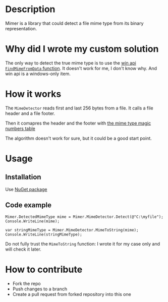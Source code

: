# Description

Mimer is a library that could detect a file mime type from its binary representation.

# Why did I wrote my custom solution

The only way to detect the true mime type is to use the [win api `FindMimeFromData` function](https://docs.microsoft.com/en-us/previous-versions/windows/internet-explorer/ie-developer/platform-apis/ms775107(v%3Dvs.85)). It doesn't work for me, I don't know why. And win api is a windows-only item.

# How it works

The `MimeDetector` reads first and last 256 bytes from a file. It calls a file header and a file footer.

Then it comapres the header and the footer with [the mime type magic numbers table](https://en.wikipedia.org/wiki/List_of_file_signatures)

The algorithm doesn't work for sure, but it could be a good start point.

# Usage

## Installation

Use [NuGet package](https://www.nuget.org/packages/snowinmars.Mimer/)

## Code example

```
Mimer.DetectedMimeType mime = Mimer.MimeDetector.Detect(@"C:\myfile");
Console.WriteLine(mime);

var stringMimeType = Mimer.MimeDetector.MimeToString(mime);
Console.WriteLine(stringMimeType);
```

Do not fully trust the `MimeToString` function: I wrote it for my case only and will check it later.

# How to contribute

* Fork the repo
* Push changes to a branch
* Create a pull request from forked repository into this one
